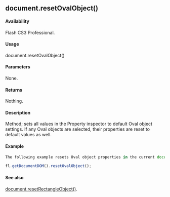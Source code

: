 ## document.resetOvalObject()

#### Availability

Flash CS3 Professional.

#### Usage

document.resetOvalObject()

#### Parameters

None.

#### Returns

Nothing.

#### Description

Method; sets all values in the Property inspector to default Oval object settings. If any Oval objects are selected, their properties are reset to default values as well.

#### Example

```javascript
The following example resets Oval object properties in the current document to default values:

fl.getDocumentDOM().resetOvalObject();

```
#### See also

[document.resetRectangleObject()](../Document_object/docum320.md).

<span id="document.resetRectangleObject()" class="anchor"></span>
